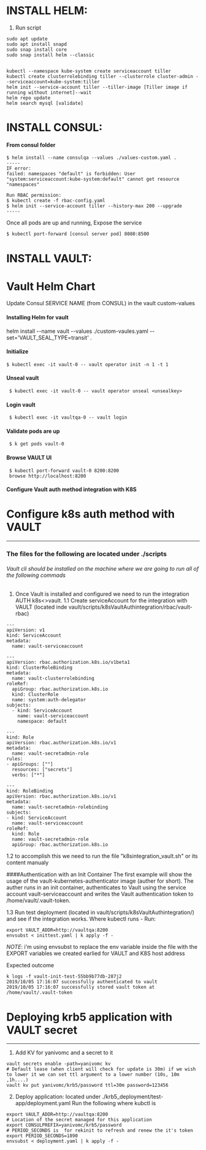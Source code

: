 # INSTALL HELM:
1. Run script 
~~~
sudo apt update
sudo apt install snapd
sudo snap install core
sudo snap install helm --classic


kubectl --namespace kube-system create serviceaccount tiller
kubectl create clusterrolebinding tiller --clusterrole cluster-admin --serviceaccount=kube-system:tiller
helm init --service-account tiller --tiller-image [Tiller image if running without internet]--wait
helm repo update
helm search mysql [validate]
~~~

# INSTALL CONSUL:
#### From consul folder
~~~
$ helm install --name consulqa --values ./values-custom.yaml .
-----
IF error:
failed: namespaces "default" is forbidden: User "system:serviceaccount:kube-system:default" cannot get resource "namespaces"

Run RBAC permission:
$ kubectl create -f rbac-config.yaml
$ helm init --service-account tiller --history-max 200 --upgrade
-----
~~~
Once all pods are up and running,
Expose the service
~~~
$ kubectl port-forward [consul server pod] 8080:8500
~~~

# INSTALL VAULT:
# Vault Helm Chart
Update Consul SERVICE NAME (from CONSUL) in the vault custom-values
#### Installing Helm for vault
 helm install --name vault --values ./custom-vaules.yaml  --set='VAULT_SEAL_TYPE=transit' .

#### Initialize
~~~ 
$ kubectl exec -it vault-0 -- vault operator init -n 1 -t 1
~~~ 

#### Unseal vault
~~~  
 $ kubectl exec -it vault-0 -- vault operator unseal <unsealkey>
~~~   


#### Login vault
~~~  
 $ kubectl exec -it vaultqa-0 -- vault login
~~~   


#### Validate pods are up
~~~  
 $ k get pods vault-0
~~~   

#### Browse VAULT UI
~~~  
 $ kubectl port-forward vault-0 8200:8200
 browse http://localhost:8200
~~~   

#### Configure Vault auth method integration with K8S


# Configure k8s auth method with VAULT
****
### The files for the following are located under ./scripts 
###### Vault cli should be installed on the machine where we are going to run all of the following commads

1. Once Vault is installed and configured we need to run the integration AUTH k8s<>vault. 
1.1 Create serviceAccount for the integration with VAULT
 (located inde vault/scripts/k8sVaultAuthintegration/rbac/vault-rbac)
~~~
---
apiVersion: v1
kind: ServiceAccount
metadata:
  name: vault-serviceaccount

---
apiVersion: rbac.authorization.k8s.io/v1beta1
kind: ClusterRoleBinding
metadata:
  name: vault-clusterrolebinding
roleRef:
  apiGroup: rbac.authorization.k8s.io
  kind: ClusterRole
  name: system:auth-delegator
subjects:
  - kind: ServiceAccount
    name: vault-serviceaccount
    namespace: default

---
kind: Role
apiVersion: rbac.authorization.k8s.io/v1
metadata:
  name: vault-secretadmin-role
rules:
- apiGroups: [""]
  resources: ["secrets"]
  verbs: ["*"]

---
kind: RoleBinding
apiVersion: rbac.authorization.k8s.io/v1
metadata:
  name: vault-secretadmin-rolebinding
subjects:
- kind: ServiceAccount
  name: vault-serviceaccount
roleRef:
  kind: Role
  name: vault-secretadmin-role
  apiGroup: rbac.authorization.k8s.io
~~~

1.2 to accomplish this we need to run the file "k8sintegration_vault.sh" or its content manualy



####Authentication with an Init Container
The first example will show the usage of the vault-kubernetes-authenticator image (auther for short). The auther runs in an init container, authenticates to Vault using the service account vault-serviceaccount and writes the Vault authentication token to /home/vault/.vault-token.


1.3 Run test deployment (located in vault/scripts/k8sVaultAuthintegration/) and see if the integration works.
Where kubectl runs - Run:
~~~
export VAULT_ADDR=http://vaultqa:8200
envsubst < inittest.yaml | k apply -f -
~~~
*NOTE*: i'm using envsubst to replace the env variable inside the file with the EXPORT variables we created earlied for VAULT and K8S host address 

Expected outcome 
~~~   
k logs -f vault-init-test-55bb9b77db-287j2
2019/10/05 17:16:07 successfully authenticated to vault
2019/10/05 17:16:07 successfully stored vault token at /home/vault/.vault-token
~~~   


# Deploying krb5 application with VAULT secret
****
1. Add KV for yanivomc and a secret to it
~~~
vault secrets enable -path=yanivomc kv
# Default lease (when client will check for update is 30m) if we wish to lower it we can set ttl argument to a lower number (10s, 10m ,1h....)
vault kv put yanivomc/krb5/password ttl=30m password=123456  
~~~
2. Deploy application: located under ./krb5_deployment/test-app/deployment.yaml
Run the following where kubctl is
~~~
export VAULT_ADDR=http://vaultqa:8200
# Location of the secret managed for this application 
export CONSULPREFIX=yanivomc/krb5/password 
# PERIOD_SECONDS is  for rekinit to refresh and renew the it's token
export PERIOD_SECONDS=1890
envsubst < deployment.yaml | k apply -f -
~~~